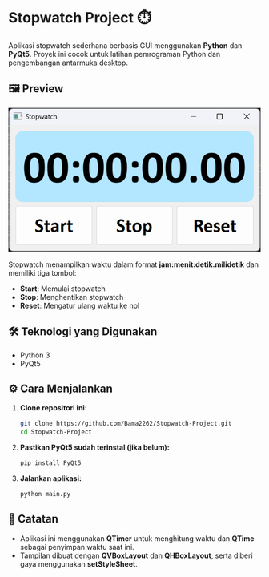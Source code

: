 # Stopwatch Project ⏱️

Aplikasi stopwatch sederhana berbasis GUI menggunakan **Python** dan **PyQt5**. Proyek ini cocok untuk latihan pemrograman Python dan pengembangan antarmuka desktop.

## 🖼️ Preview

<div align="center">
  <img src="image.png" alt="Tampilan Stopwatch" width="600"/>
</div>

Stopwatch menampilkan waktu dalam format **jam:menit:detik.milidetik** dan memiliki tiga tombol:
- **Start**: Memulai stopwatch
- **Stop**: Menghentikan stopwatch
- **Reset**: Mengatur ulang waktu ke nol

## 🛠️ Teknologi yang Digunakan

- Python 3
- PyQt5

## ⚙️ Cara Menjalankan

1. **Clone repositori ini:**

   ```bash
   git clone https://github.com/Bama2262/Stopwatch-Project.git
   cd Stopwatch-Project

2. **Pastikan PyQt5 sudah terinstal (jika belum):**
   ```bash
   pip install PyQt5

3. **Jalankan aplikasi:**
   ```bash
   python main.py

## 📌 Catatan
- Aplikasi ini menggunakan **QTimer** untuk menghitung waktu dan **QTime** sebagai penyimpan waktu saat ini.
- Tampilan dibuat dengan **QVBoxLayout** dan **QHBoxLayout**, serta diberi gaya menggunakan **setStyleSheet**.